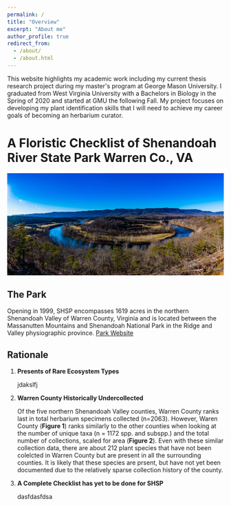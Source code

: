 ```yaml
---
permalink: /
title: "Overview"
excerpt: "About me"
author_profile: true
redirect_from: 
  - /about/
  - /about.html
---
```


This website highlights my academic work including my current thesis research project during my master's program at George Mason University. I graduated from West Virginia University with a Bachelors in Biology in the Spring of 2020 and started at GMU the following Fall. My project focuses on developing my plant identification skills that I will need to achieve my career goals of becoming an herbarium curator. 


A Floristic Checklist of Shenandoah River State Park Warren Co., VA
===
![View from Culler's Overlook](/images/SHSP_pano.jpg)

The Park
---
Opening in 1999, SHSP encompasses 1619 acres in the northern Shenandoah Valley of Warren County, Virginia and is located between the Massanutten Mountains and Shenandoah National Park in the Ridge and Valley physiographic province. <a href="https://www.dcr.virginia.gov/state-parks/shenandoah-river" target="_blank">Park Website</a>

Rationale
---
1. **Presents of Rare Ecosystem Types**
  
    jdakslfj

2. **Warren County Historically Undercollected**
 
   Of the five northern Shenandoah Valley counties, Warren County ranks last in total herbarium specimens collected (n=2063). However, Waren County (**Figure 1**) ranks similarly to the other counties when looking at the number of unique taxa (n = 1172 spp. and subspp.) and the total number of collections, scaled for area (**Figure 2**). Even with these similar collection data, there are about 212 plant species that have not been colelcted in Warren County but are present in all the surrounding counties. It is likely that these species are prsent, but have not yet been documented due to the relatively sparse collection history of the county.

3. **A Complete Checklist has yet to be done for SHSP**
 
    dasfdasfdsa
